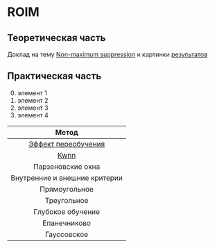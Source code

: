 # ROIM

## Теоретическая часть 
Доклад на тему <a href="https://colab.research.google.com/drive/1twB4h1TxneUaRUszkSubSzjSbRg9u9tY?usp=sharing">Non-maximum suppression</a>  и картинки 
<a href="non_max_suppression.ipynb%20-%20Colaboratory.pdf">результатов</a>

## Практическая часть 

0. элемент 1
0. элемент 2
0. элемент 3
0. элемент 4



| Метод         | 
|:------------------:| 
|  <a href="src/2w.R">Эффект переобучения</a>     |
|  <a href="src/Kwnn.r">Kwnn</a>  |
| Парзеновские окна|
| Внутренние и внешние критерии  |
|  Прямоугольное      | 
|  Треугольное   | 
|  Глубокое обучение |
|  Епанечниково    |
|  Гауссовское    | 

